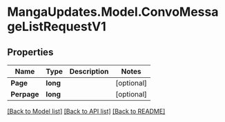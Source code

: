 # MangaUpdates.Model.ConvoMessageListRequestV1

## Properties

Name | Type | Description | Notes
------------ | ------------- | ------------- | -------------
**Page** | **long** |  | [optional] 
**Perpage** | **long** |  | [optional] 

[[Back to Model list]](../README.md#documentation-for-models) [[Back to API list]](../README.md#documentation-for-api-endpoints) [[Back to README]](../README.md)

